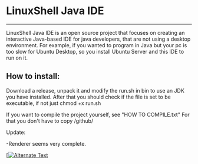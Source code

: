 # LinuxShell Java IDE

___
LinuxShell Java IDE is an open source project that focuses on creating an interactive Java-based IDE
for java developers, that are not using a desktop environment.
For example, if you wanted to program in Java but your pc is too slow for Ubuntu Desktop, so you install
Ubuntu Server and this IDE to run on it.

## How to install:
Download a release, unpack it and modify the run.sh in bin to use an JDK you have installed.
After that you should check if the file is set to be executable, if not just chmod +x run.sh

If you want to compile the project yourself, see "HOW TO COMPILE.txt"
For that you don't have to copy /github/

Update:

-Renderer seems very complete.

[[![Alternate Text]({./github/icons/demo1.png})]({./github/videos/demo1.mp4} "Link Title")
